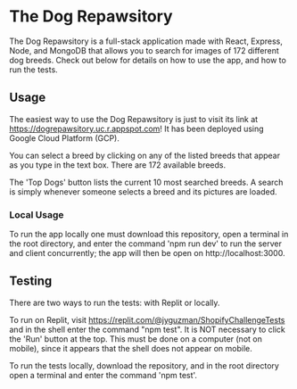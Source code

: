 # The Dog Repawsitory

The Dog Repawsitory is a full-stack application made with React, Express, Node, and MongoDB that allows you to search for images of 172 different
dog breeds. Check out below for details on how to use the app, and how to 
run the tests.

## Usage

The easiest way to use the Dog Repawsitory is just to visit its link at https://dogrepawsitory.uc.r.appspot.com! It has been deployed using Google Cloud Platform (GCP).

You can select a breed by clicking on any of the listed breeds that appear
as you type in the text box. There are 172 available breeds.

The 'Top Dogs' button lists the current 10 most searched breeds. A search
is simply whenever someone selects a breed and its pictures are loaded.

### Local Usage

To run the app locally one must download this repository, open a terminal in the root directory, and enter the command 'npm run dev' to run the server and client concurrently; the app will then be open on http://localhost:3000.

## Testing

There are two ways to run the tests: with Replit or locally. 

To run on Replit, visit https://replit.com/@jyguzman/ShopifyChallengeTests and in the shell enter the command "npm test". It is NOT necessary to click the 'Run' button at the top. This must be done on a computer (not on mobile),
since it appears that the shell does not appear on mobile.

To run the tests locally, download the repository, and in the root 
directory open a terminal and enter the command 'npm test'.